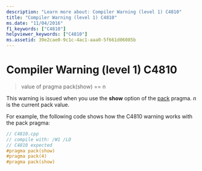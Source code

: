```yaml
---
description: "Learn more about: Compiler Warning (level 1) C4810"
title: "Compiler Warning (level 1) C4810"
ms.date: "11/04/2016"
f1_keywords: ["C4810"]
helpviewer_keywords: ["C4810"]
ms.assetid: 39e2cae0-9c1c-4ac1-aaa0-5f661d06085b
---
```

# Compiler Warning (level 1) C4810

> value of pragma pack(show) == n

This warning is issued when you use the **show** option of the [pack](../../preprocessor/pack.md) pragma. *n* is the current pack value.

For example, the following code shows how the C4810 warning works with the pack pragma:

```cpp
// C4810.cpp
// compile with: /W1 /LD
// C4810 expected
#pragma pack(show)
#pragma pack(4)
#pragma pack(show)
```
